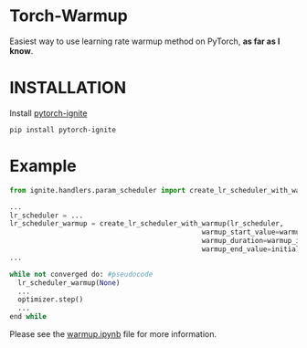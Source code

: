 # Torch-Warmup
Easiest way to use learning rate warmup method on PyTorch, **as far as I know**.

# INSTALLATION

Install [pytorch-ignite](https://pytorch.org/ignite/index.html)
```
pip install pytorch-ignite
```

# Example

```python
from ignite.handlers.param_scheduler import create_lr_scheduler_with_warmup

...
lr_scheduler = ...
lr_scheduler_warmup = create_lr_scheduler_with_warmup(lr_scheduler,
                                               warmup_start_value=warmup_initial_lr,
                                               warmup_duration=warmup_iteration,
                                               warmup_end_value=initial_lr)
...

while not converged do: #pseudocode 
  lr_scheduler_warmup(None)
  ...
  optimizer.step()
  ...
end while
```

Please see the [warmup.ipynb](./warmup.ipynb) file for more information.
